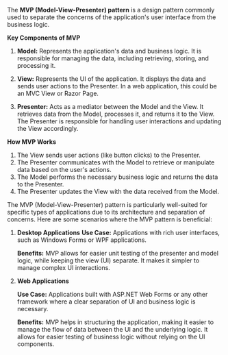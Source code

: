 The **MVP (Model-View-Presenter) pattern** is a design pattern commonly used to separate the concerns of the application's user interface from the business logic.

**Key Components of MVP**
1. **Model:** Represents the application's data and business logic. It is responsible for managing the data, including retrieving, storing, and processing it.

1. **View:** Represents the UI of the application. It displays the data and sends user actions to the Presenter. In a web application, this could be an MVC View or Razor Page.

1. **Presenter:** Acts as a mediator between the Model and the View. It retrieves data from the Model, processes it, and returns it to the View. The Presenter is responsible for handling user interactions and updating the View accordingly.

**How MVP Works**
1. The View sends user actions (like button clicks) to the Presenter.
1. The Presenter communicates with the Model to retrieve or manipulate data based on the user's actions.
1. The Model performs the necessary business logic and returns the data to the Presenter.
1. The Presenter updates the View with the data received from the Model.

The MVP (Model-View-Presenter) pattern is particularly well-suited for specific types of applications due to its architecture and separation of concerns. Here are some scenarios where the MVP pattern is beneficial:

1. **Desktop Applications**
   **Use Case:** Applications with rich user interfaces, such as Windows Forms or WPF applications.
   
   **Benefits:** MVP allows for easier unit testing of the presenter and model logic, while keeping the view (UI) 
     separate. It makes it simpler to manage complex UI interactions.

1. **Web Applications**

   **Use Case:** Applications built with ASP.NET Web Forms or any other framework where a clear separation of UI and business logic is necessary.

   **Benefits:** MVP helps in structuring the application, making it easier to manage the flow of data between the UI and the underlying logic. It allows for easier testing of business logic without relying on the UI components.
